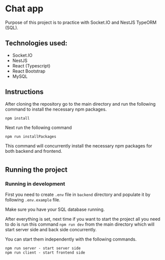 # Chat app

Purpose of this project is to practice with Socket.IO and NestJS TypeORM (SQL).

## Technologies used:

- Socket.IO
- NestJS
- React (Typescript)
- React Bootstrap
- MySQL

## Instructions

After cloning the repository go to the main directory and run the following command to install the necessary npm packages.

```
npm install
```

Next run the following command

```
npm run installPackages
```

This command will concurrently install the necessary npm packages for both backend and frontend.

#

## Running the project

### Running in development

First you need to create `.env` file in `backend` directory and populate it by following `.env.example` file. </br>

Make sure you have your SQL database running.

After everything is set, next time if you want to start the project all you need to do is run this command `npm run dev`
from the main directory which will start server side and back side concurrently.

You can start them independently with the following commands.

```
npm run server - start server side
npm run client - start frontend side
```
